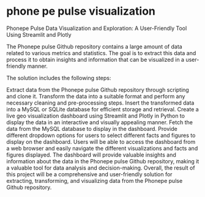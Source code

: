 # phone pe pulse visualization
 
Phonepe Pulse Data Visualization and Exploration: A User-Friendly Tool Using Streamlit and Plotly

The Phonepe pulse Github repository contains a large amount of data related to various metrics and statistics. The goal is to extract this data and process it to obtain insights and information that can be visualized in a user-friendly manner.

The solution includes the following steps:

Extract data from the Phonepe pulse Github repository through scripting and clone it.
Transform the data into a suitable format and perform any necessary cleaning and pre-processing steps.
Insert the transformed data into a MySQL or SQLite database for efficient storage and retrieval.
Create a live geo visualization dashboard using Streamlit and Plotly in Python to display the data in an interactive and visually appealing manner.
Fetch the data from the MySQL database to display in the dashboard.
Provide different dropdown options for users to select different facts and figures to display on the dashboard.
Users will be able to access the dashboard from a web browser and easily navigate the different visualizations and facts and figures displayed. The dashboard will provide valuable insights and information about the data in the Phonepe pulse Github repository, making it a valuable tool for data analysis and decision-making. Overall, the result of this project will be a comprehensive and user-friendly solution for extracting, transforming, and visualizing data from the Phonepe pulse Github repository.
